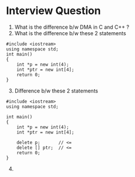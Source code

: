 # Interview Question

1.  What is the difference b/w DMA in C and C++ ?
2.  What is the difference b/w these 2 statements

```
#include <iostream>
using namespace std;
int main()
{
    int *p = new int(4);
    int *ptr = new int[4];
    return 0;
}
```
3.  Difference b/w these 2 statements
```
#include <iostream>
using namespace std;

int main()
{
    int *p = new int(4);
    int *ptr = new int[4];

    delete p;       // <=
    delete [] ptr;  // <=
    return 0;
}
``` 
4. 